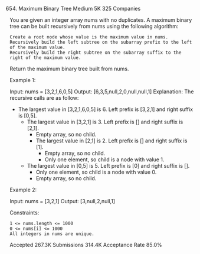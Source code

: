 654. Maximum Binary Tree
Medium
5K
325
Companies

You are given an integer array nums with no duplicates. A maximum binary tree can be built recursively from nums using the following algorithm:

    Create a root node whose value is the maximum value in nums.
    Recursively build the left subtree on the subarray prefix to the left of the maximum value.
    Recursively build the right subtree on the subarray suffix to the right of the maximum value.

Return the maximum binary tree built from nums.

 

Example 1:

Input: nums = [3,2,1,6,0,5]
Output: [6,3,5,null,2,0,null,null,1]
Explanation: The recursive calls are as follow:
- The largest value in [3,2,1,6,0,5] is 6. Left prefix is [3,2,1] and right suffix is [0,5].
    - The largest value in [3,2,1] is 3. Left prefix is [] and right suffix is [2,1].
        - Empty array, so no child.
        - The largest value in [2,1] is 2. Left prefix is [] and right suffix is [1].
            - Empty array, so no child.
            - Only one element, so child is a node with value 1.
    - The largest value in [0,5] is 5. Left prefix is [0] and right suffix is [].
        - Only one element, so child is a node with value 0.
        - Empty array, so no child.

Example 2:

Input: nums = [3,2,1]
Output: [3,null,2,null,1]

 

Constraints:

    1 <= nums.length <= 1000
    0 <= nums[i] <= 1000
    All integers in nums are unique.

Accepted
267.3K
Submissions
314.4K
Acceptance Rate
85.0%

